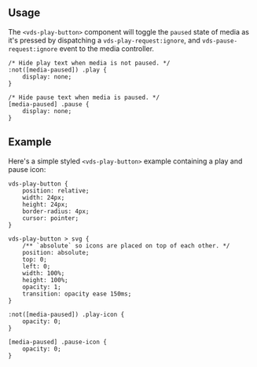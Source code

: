 ## Usage

The `<vds-play-button>` component will toggle the `paused` state of media as it's pressed by
dispatching a `vds-play-request:ignore`, and `vds-pause-request:ignore` event to the media
controller.

<slot name="usage" />

```css:copy
/* Hide play text when media is not paused. */
:not([media-paused]) .play {
	display: none;
}

/* Hide pause text when media is paused. */
[media-paused] .pause {
	display: none;
}
```

## Example

Here's a simple styled `<vds-play-button>` example containing a play and pause icon:

<slot name="styled-example" />

```css:copy
vds-play-button {
	position: relative;
	width: 24px;
	height: 24px;
	border-radius: 4px;
	cursor: pointer;
}

vds-play-button > svg {
	/** `absolute` so icons are placed on top of each other. */
	position: absolute;
	top: 0;
	left: 0;
	width: 100%;
	height: 100%;
	opacity: 1;
	transition: opacity ease 150ms;
}

:not([media-paused]) .play-icon {
	opacity: 0;
}

[media-paused] .pause-icon {
	opacity: 0;
}
```
